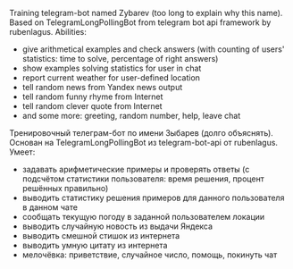 Training telegram-bot named Zybarev (too long to explain why this name).
Based on TelegramLongPollingBot from telegram bot api framework by rubenlagus.
Abilities:
- give arithmetical examples and check answers (with counting of users' statistics: time to solve, percentage of right answers)
- show examples solving statistics for user in chat
- report current weather for user-defined location
- tell random news from Yandex news output
- tell random funny rhyme from Internet
- tell random clever quote from Internet
- and some more: greeting, random number, help, leave chat


Тренировочный телеграм-бот по имени Зыбарев (долго объяснять).
Основан на TelegramLongPollingBot из telegram-bot-api от rubenlagus.
Умеет:
- задавать арифметические примеры и проверять ответы (с подсчётом статистики пользователя: время решения, процент решённых правильно)
- выводить статистику решения примеров для данного пользователя в данном чате
- сообщать текущую погоду в заданной пользователем локации 
- выводить случайную новость из выдачи Яндекса
- выводить смешной стишок из интернета
- выводить умную цитату из интернета
- мелочёвка: приветствие, случайное число, помощь, покинуть чат
